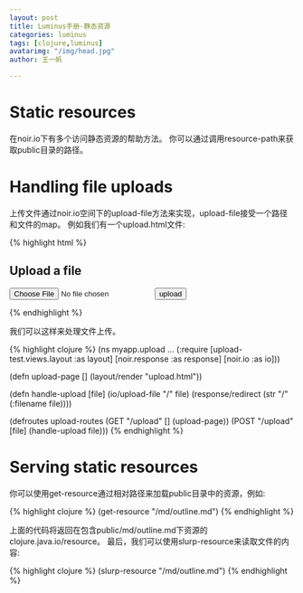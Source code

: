 ```yaml
---
layout: post
title: Luminus手册-静态资源
categories: luminus
tags: [clojure,luminus]
avatarimg: "/img/head.jpg"
author: 王一帆

---
```


Static resources
================

在noir.io下有多个访问静态资源的帮助方法。
你可以通过调用resource-path来获取public目录的路径。

Handling file uploads
=====================

上传文件通过noir.io空间下的upload-file方法来实现，upload-file接受一个路径和文件的map。
例如我们有一个upload.html文件:

{% highlight html %}
    <h2>Upload a file</h2>
    <form action="/upload" enctype="multipart/form-data" method="POST">
        <input id="file" name="file" type="file" />
        <input type="submit" value="upload" />
    </form>
{% endhighlight %}

我们可以这样来处理文件上传。

{% highlight clojure %}
(ns myapp.upload
  ...
  (:require [upload-test.views.layout :as layout]
            [noir.response :as response]
            [noir.io :as io]))

(defn upload-page []
  (layout/render "upload.html"))

(defn handle-upload [file]
  (io/upload-file "/" file)
  (response/redirect
    (str "/" (:filename file))))

(defroutes upload-routes
  (GET "/upload" [] (upload-page))
  (POST "/upload" [file] (handle-upload file)))
{% endhighlight %}

<!-- more -->

Serving static resources
========================

你可以使用get-resource通过相对路径来加载public目录中的资源，例如:

{% highlight clojure %}
(get-resource "/md/outline.md")
{% endhighlight %}

上面的代码将返回在包含public/md/outline.md下资源的clojure.java.io/resource。
最后，我们可以使用slurp-resource来读取文件的内容:

{% highlight clojure %}
(slurp-resource "/md/outline.md")
{% endhighlight %}
